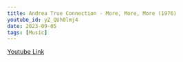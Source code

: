```yaml
---
title: Andrea True Connection - More, More, More (1976)
youtube_id: yZ_QUh0lmj4
date: 2023-09-05
tags: [Music]
---
```



[Youtube Link](https://www.youtube.com/watch?v=yZ_QUh0lmj4)  